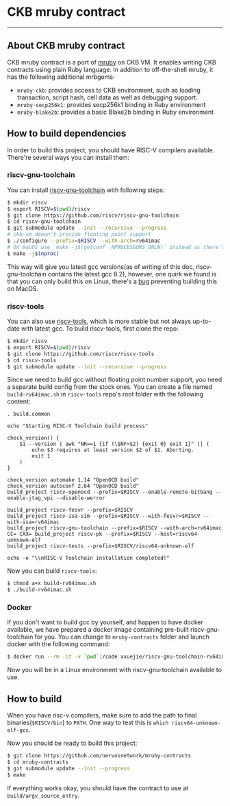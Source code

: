 # CKB mruby contract

---

## About CKB mruby contract

CKB mruby contract is a port of [mruby](https://github.com/mruby/mruby) on CKB VM. It enables writing CKB contracts using plain Ruby language. In addition to off-the-shell mruby, it has the following additional mrbgems:

* `mruby-ckb`: provides access to CKB environment, such as loading transaction, script hash, cell data as well as debugging support.
* `mruby-secp256k1`: provides secp256k1 binding in Ruby environment
* `mruby-blake2b`: provides a basic Blake2b binding in Ruby environment

## How to build dependencies

In order to build this project, you should have RISC-V compilers available. There're several ways you can install them:

### riscv-gnu-toolchain

You can install [riscv-gnu-toolchain](https://github.com/riscv/riscv-gnu-toolchain) with following steps:

```bash
$ mkdir riscv
$ export RISCV=$(pwd)/riscv
$ git clone https://github.com/riscv/riscv-gnu-toolchain
$ cd riscv-gnu-toolchain
$ git submodule update --init --recursive --progress
# ckb-vm doesn't provide floating point support
$ ./configure --prefix=$RISCV --with-arch=rv64imac
# On macOS use `make -j$(getconf _NPROCESSORS_ONLN)` instead as there's no nproc command
$ make -j$(nproc)
```

This way will give you latest gcc versions(as of writing of this doc, riscv-gnu-toolchain contains the latest gcc 8.2), however, one quirk we found is that you can only build this on Linux, there's a [bug](https://gcc.gnu.org/bugzilla/show_bug.cgi?id=86724) preventing building this on MacOS.

### riscv-tools

You can also use [riscv-tools](https://github.com/riscv/riscv-tools), which is more stable but not always up-to-date with latest gcc. To build riscv-tools, first clone the repo:

```bash
$ mkdir riscv
$ export RISCV=$(pwd)/riscv
$ git clone https://github.com/riscv/riscv-tools
$ cd riscv-tools
$ git submodule update --init --recursive --progress
```

Since we need to build gcc without floating point number support, you need a separate build config from the stock ones. You can create a file named `build-rv64imac.sh` in `riscv-tools` repo's root folder with the following content:

```
. build.common

echo "Starting RISC-V Toolchain build process"

check_version() {
    $1 --version | awk "NR==1 {if (\$NF>$2) {exit 0} exit 1}" || (
        echo $3 requires at least version $2 of $1. Aborting.
        exit 1
    )
}

check_version automake 1.14 "OpenOCD build"
check_version autoconf 2.64 "OpenOCD build"
build_project riscv-openocd --prefix=$RISCV --enable-remote-bitbang --enable-jtag_vpi --disable-werror

build_project riscv-fesvr --prefix=$RISCV
build_project riscv-isa-sim --prefix=$RISCV --with-fesvr=$RISCV --with-isa=rv64imac
build_project riscv-gnu-toolchain --prefix=$RISCV --with-arch=rv64imac
CC= CXX= build_project riscv-pk --prefix=$RISCV --host=riscv64-unknown-elf
build_project riscv-tests --prefix=$RISCV/riscv64-unknown-elf

echo -e "\\nRISC-V Toolchain installation completed!"
```

Now you can build `riscv-tools`:

```bash
$ chmod a+x build-rv64imac.sh
$ ./build-rv64imac.sh
```

### Docker

If you don't want to build gcc by yourself, and happen to have docker available, we have prepared a docker image containing pre-built riscv-gnu-toolchain for you. You can change to `mruby-contracts` folder and launch docker with the following command:

```bash
$ docker run --rm -it -v `pwd`:/code xxuejie/riscv-gnu-toolchain-rv64imac bash
```

Now you will be in a Linux environment with riscv-gnu-toolchain available to use.

## How to build

When you have risc-v compilers, make sure to add the path to final binaries(`$RISCV/bin`) to `PATH`. One way to test this is `which riscv64-unknown-elf-gcc`.

Now you should be ready to build this project:

```bash
$ git clone https://github.com/nervosnetwork/mruby-contracts
$ cd mruby-contracts
$ git submodule update --init --progress
$ make
```

If everything works okay, you should have the contract to use at `build/argv_source_entry`.

